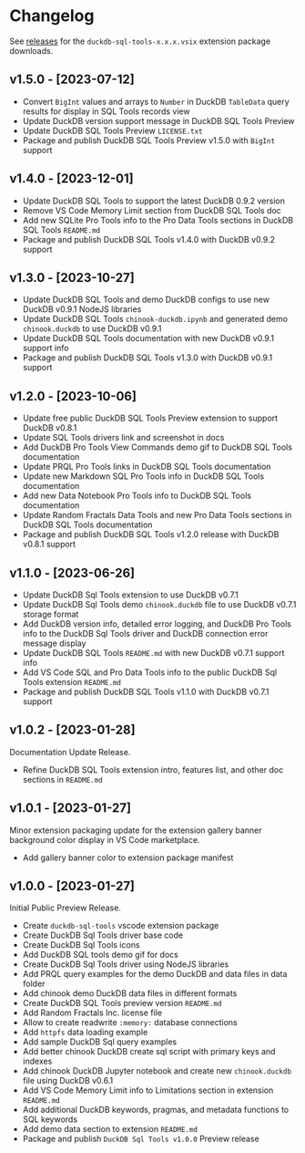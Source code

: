 # Changelog

See [releases](https://github.com/RandomFractals/duckdb-sql-tools/releases) for the `duckdb-sql-tools-x.x.x.vsix` extension package downloads.

## v1.5.0 - [2023-07-12]

- Convert `BigInt` values and arrays to `Number` in DuckDB `TableData` query results for display in SQL Tools records view
- Update DuckDB version support message in DuckDB SQL Tools Preview
- Update DuckDB SQL Tools Preview `LICENSE.txt`
- Package and publish DuckDB SQL Tools Preview v1.5.0 with `BigInt` support

## v1.4.0 - [2023-12-01]

- Update DuckDB SQL Tools to support the latest DuckDB 0.9.2 version
- Remove VS Code Memory Limit section from DuckDB SQL Tools doc
- Add new SQLite Pro Tools info to the Pro Data Tools sections in DuckDB SQL Tools `README.md`
- Package and publish DuckDB SQL Tools v1.4.0 with DuckDB v0.9.2 support

## v1.3.0 - [2023-10-27]

- Update DuckDB SQL Tools and demo DuckDB configs to use new DuckDB v0.9.1 NodeJS libraries
- Update DuckDB SQL Tools `chinook-duckdb.ipynb` and generated demo `chinook.duckdb` to use DuckDB v0.9.1
- Update DuckDB SQL Tools documentation with new DuckDB v0.9.1 support info
- Package and publish DuckDB SQL Tools v1.3.0 with DuckDB v0.9.1 support

## v1.2.0 - [2023-10-06]

- Update free public DuckDB SQL Tools Preview extension to support DuckDB v0.8.1
- Update SQL Tools drivers link and screenshot in docs
- Add DuckDB Pro Tools View Commands demo gif to DuckDB SQL Tools documentation
- Update PRQL Pro Tools links in DuckDB SQL Tools documentation
- Update new Markdown SQL Pro Tools info in DuckDB SQL Tools documentation
- Add new Data Notebook Pro Tools info to DuckDB SQL Tools documentation
- Update Random Fractals Data Tools and new Pro Data Tools sections in DuckDB SQL Tools documentation
- Package and publish DuckDB SQL Tools v1.2.0 release with DuckDB v0.8.1 support

## v1.1.0 - [2023-06-26]

- Update DuckDB Sql Tools extension to use DuckDB v0.7.1
- Update DuckDB Sql Tools demo `chinook.duckdb` file to use DuckDB v0.7.1 storage format
- Add DuckDB version info, detailed error logging, and DuckDB Pro Tools info to the DuckDB Sql Tools driver and DuckDB connection error message display
- Update DuckDB SQL Tools `README.md` with new DuckDB v0.7.1 support info
- Add VS Code SQL and Pro Data Tools info to the public DuckDB Sql Tools extension `README.md`
- Package and publish DuckDB SQL Tools v1.1.0 with DuckDB v0.7.1 support

## v1.0.2 - [2023-01-28]

Documentation Update Release.

- Refine DuckDB SQL Tools extension intro, features list, and other doc sections in `README.md`

## v1.0.1 - [2023-01-27]

Minor extension packaging update for the extension gallery banner background color display in VS Code marketplace.

- Add gallery banner color to extension package manifest

## v1.0.0 - [2023-01-27]

Initial Public Preview Release.

- Create `duckdb-sql-tools` vscode extension package
- Create DuckDB Sql Tools driver base code
- Create DuckDB Sql Tools icons
- Add DuckDB SQL tools demo gif for docs
- Create DuckDB Sql Tools driver using NodeJS libraries
- Add PRQL query examples for the demo DuckDB and data files in data folder
- Add chinook demo DuckDB data files in different formats
- Create DuckDB SQL Tools preview version `README.md`
- Add Random Fractals Inc. license file
- Allow to create readwrite `:memory:` database connections
- Add `httpfs` data loading example
- Add sample DuckDB Sql query examples
- Add better chinook DuckDB create sql script with primary keys and indexes
- Add chinook DuckDB Jupyter notebook and create new `chinook.duckdb` file using DuckDB v0.6.1
- Add VS Code Memory Limit info to Limitations section in extension `README.md`
- Add additional DuckDB keywords, pragmas, and metadata functions to SQL keywords
- Add demo data section to extension `README.md`
- Package and publish `DuckDB Sql Tools v1.0.0` Preview release
